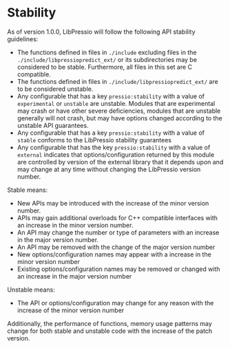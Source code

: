 # Stability

As of version 1.0.0, LibPressio will follow the following API stability guidelines:

+ The functions defined in files in `./include` excluding files in the `./include/libpressiopredict_ext/` or its subdirectories may be considered to be stable.  Furthermore, all files in this set are C compatible.
+ The functions defined in files in `./include/libpressiopredict_ext/` are to be considered unstable.
+ Any configurable that has a key `pressio:stability` with a value of `experimental` or `unstable` are unstable.  Modules that are experimental may crash or have other severe deficiencies, modules that are unstable generally will not crash, but may have options changed according to the unstable API guarantees.
+ Any configurable that has a key `pressio:stability` with a value of `stable` conforms to the LibPressio stability guarantees
+ Any configurable that has the key `pressio:stability` with a value of `external` indicates that options/configuration returned by this module are controlled by version of the external library that it depends upon and may change at any time without changing the LibPressio version number.

Stable means:

+ New APIs may be introduced with the increase of the minor version number.
+ APIs may gain additional overloads for C++ compatible interfaces with an increase in the minor version number.
+ An API may change the number or type of parameters with an increase in the major version number.
+ An API may be removed with the change of the major version number
+ New options/configuration names may appear with a increase in the minor version number
+ Existing options/configuration names may be removed or changed with an increase in the major version number

Unstable means:

+ The API or options/configuration may change for any reason with the increase of the minor version number

Additionally, the performance of functions, memory usage patterns may change for both stable and unstable code with the increase of the patch version.

